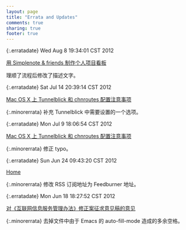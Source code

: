 ```yaml
---
layout: page
title: "Errata and Updates"
comments: true
sharing: true
footer: true
---
```


{:.erratadate}
Wed Aug  8 19:34:01 CST 2012

[用 Simplenote & friends 制作个人项目看板](http://idenizen.net/blog/archive/2012/08/08/personal-kanban-using-simplenote/)

理顺了流程后修改了描述文字。

{:.erratadate}
Sat Jul 14 20:39:14 CST 2012

[Mac OS X 上 Tunnelblick 和 chnroutes 配置注意事项](../archive/2012/07/09/notes-on-tblick-and-chnr)

{:.minorerrata}
补充 Tunnelblick 中需要设置的一个选项。

{:.erratadate}
Mon Jul  9 18:06:54 CST 2012

[Mac OS X 上 Tunnelblick 和 chnroutes 配置注意事项](../archive/2012/07/09/notes-on-tblick-and-chnr)

{:.minorerrata}
修正 typo。

{:.erratadate}
Sun Jun 24 09:43:20 CST 2012

[Home](../)

{:.minorerrata}
修改 RSS 订阅地址为 Feedburner 地址。

{:.erratadate}
Mon Jun 18 18:27:52 CST 2012

[对《互联网信息服务管理办法》修正案征求意见稿的意见](../archive/2012/06/11/comments-on-the-new-internet-regulation/)

{:.minorerrata}
去掉文件中由于 Emacs 的 auto-fill-mode 造成的多余空格。
